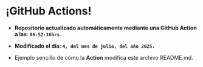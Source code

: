 # ¡GitHub Actions!
* **Repositorio actualizado automáticamente mediante una GitHub Action a las: `06:52:16hrs.`**
* **Modificado el día: `4, del mes de julio, del año 2025.`**

* Ejemplo sencillo de cómo la **Action** modifica este archivo README.md.
